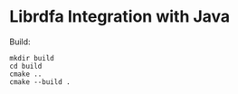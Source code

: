 # Librdfa Integration with Java

Build:

`mkdir build`  
`cd build`  
`cmake ..`  
`cmake --build .`
